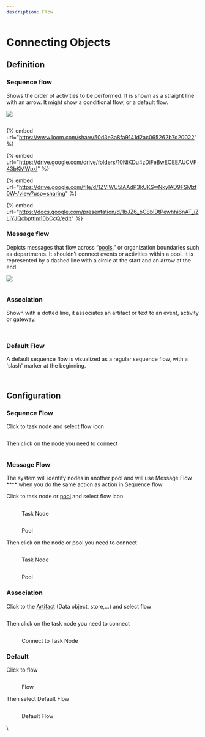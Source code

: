 ```yaml
---
description: Flow
---
```


# Connecting Objects

## **Definition**

### **Sequence flow**

Shows the order of activities to be performed. It is shown as a straight line with an arrow. It might show a conditional flow, or a default flow.

![](https://d2slcw3kip6qmk.cloudfront.net/marketing/pages/chart/seo/bpmn/sequence-flow.svg)

<figure><img src="../../../.gitbook/assets/image (29) (1).png" alt=""><figcaption></figcaption></figure>

{% embed url="https://www.loom.com/share/50d3e3a8fa9141d2ac065262b7d20022" %}

{% embed url="https://drive.google.com/drive/folders/10NiKDu4zDiFeBwEOEEAUCVF43bKMWpxI" %}

{% embed url="https://drive.google.com/file/d/1ZVlWU5IAAdP3kUKSwNkylAD9FSMzf0W-/view?usp=sharing" %}

{% embed url="https://docs.google.com/presentation/d/1bJZ6_bC8blDtPewhhi6nAT_iZLlYJQcbpttlm10bCcQ/edit" %}

### **Message flow**

Depicts messages that flow across “[pools](swimlanes.md),” or organization boundaries such as departments. It shouldn’t connect events or activities within a pool. It is represented by a dashed line with a circle at the start and an arrow at the end.

![](https://d2slcw3kip6qmk.cloudfront.net/marketing/pages/chart/seo/bpmn/message-flow.svg)

<figure><img src="../../../.gitbook/assets/image (21) (3).png" alt=""><figcaption></figcaption></figure>

### **Association**

Shown with a dotted line, it associates an artifact or text to an event, activity or gateway.

<figure><img src="../../../.gitbook/assets/image (30) (1).png" alt=""><figcaption></figcaption></figure>

<figure><img src="../../../.gitbook/assets/image (31).png" alt=""><figcaption></figcaption></figure>

### Default Flow

A default sequence flow is visualized as a regular sequence flow, with a 'slash' marker at the beginning.

<figure><img src="../../../.gitbook/assets/image (26) (2).png" alt=""><figcaption></figcaption></figure>

<figure><img src="../../../.gitbook/assets/image (24) (1).png" alt=""><figcaption></figcaption></figure>

## Configuration

### **Sequence Flow**

Click to task node and select flow icon

<figure><img src="../../../.gitbook/assets/image (23) (2).png" alt=""><figcaption></figcaption></figure>

Then click on the node you need to connect

<figure><img src="../../../.gitbook/assets/image (17) (3).png" alt=""><figcaption></figcaption></figure>

### **Message Flow**

The system will identify nodes in another pool and will use Message Flow \*\*\*\* when you do the same action as action in Sequence flow

Click to task node or [pool](swimlanes.md) and select flow icon

<figure><img src="../../../.gitbook/assets/image (13) (1).png" alt=""><figcaption><p>Task Node</p></figcaption></figure>

<figure><img src="../../../.gitbook/assets/image (19) (2).png" alt=""><figcaption><p>Pool</p></figcaption></figure>

Then click on the node or pool you need to connect

<figure><img src="../../../.gitbook/assets/image (32) (2).png" alt=""><figcaption><p>Task Node</p></figcaption></figure>

<figure><img src="../../../.gitbook/assets/image (12) (3).png" alt=""><figcaption><p>Pool</p></figcaption></figure>

### Association

Click to the [Artifact](artifacts.md) (Data object, store,...) and select flow

<figure><img src="../../../.gitbook/assets/image (20).png" alt=""><figcaption></figcaption></figure>

Then click on the task node you need to connect

<figure><img src="../../../.gitbook/assets/image (14) (4).png" alt=""><figcaption><p>Connect to Task Node</p></figcaption></figure>

### Default

Click to flow

<figure><img src="../../../.gitbook/assets/image (15) (1) (1) (2) (2).png" alt=""><figcaption><p>Flow</p></figcaption></figure>

Then select Default Flow

<figure><img src="../../../.gitbook/assets/image (25) (1).png" alt=""><figcaption><p>Default Flow</p></figcaption></figure>

\\
